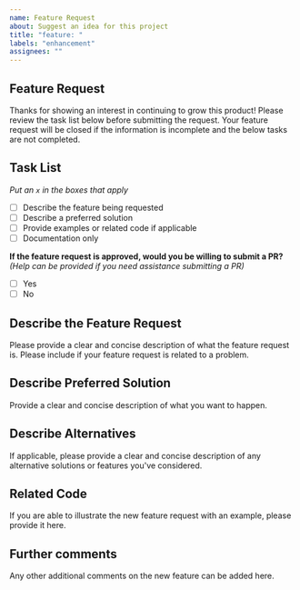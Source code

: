 ```yaml
---
name: Feature Request
about: Suggest an idea for this project
title: "feature: "
labels: "enhancement"
assignees: ""
---
```


## Feature Request

Thanks for showing an interest in continuing to grow this product! Please review the task list below
before submitting the request. Your feature request will be closed if the information is incomplete
and the below tasks are not completed.

## Task List
_Put an `x` in the boxes that apply_

- [ ] Describe the feature being requested
- [ ] Describe a preferred solution
- [ ] Provide examples or related code if applicable
- [ ] Documentation only

**If the feature request is approved, would you be willing to submit a PR?**
_(Help can be provided if you need assistance submitting a PR)_
- [ ] Yes
- [ ] No

## Describe the Feature Request

Please provide a clear and concise description of what the feature request is. Please include if your
feature request is related to a problem.

## Describe Preferred Solution

Provide a clear and concise description of what you want to happen.

## Describe Alternatives

If applicable, please provide a clear and concise description of any alternative solutions or features
you've considered.

## Related Code

If you are able to illustrate the new feature request with an example, please provide it here.

## Further comments

Any other additional comments on the new feature can be added here.